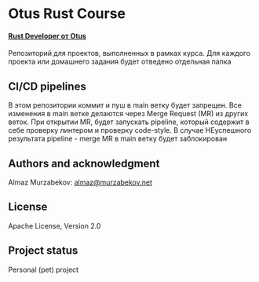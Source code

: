 # Otus Rust Course

#### [Rust Developer от Otus](https://otus.ru/lessons/rust-developer/)

Репозиторий для проектов, выполненных в рамках курса. Для каждого проекта или домашнего задания будет отведено отдельная папка

## CI/CD pipelines

В этом репозитории коммит и пуш в main ветку будет запрещен. Все изменения в main ветке делаются через Merge Request (MR) из других веток. 
При открытии MR, будет запускать pipeline, который содержит в себе проверку линтером и проверку code-style.
В случае НЕуспешного результата pipeline - merge MR в main ветку будет заблокирован


## Authors and acknowledgment
Almaz Murzabekov: almaz@murzabekov.net

## License
Apache License, Version 2.0

## Project status
Personal (pet) project
